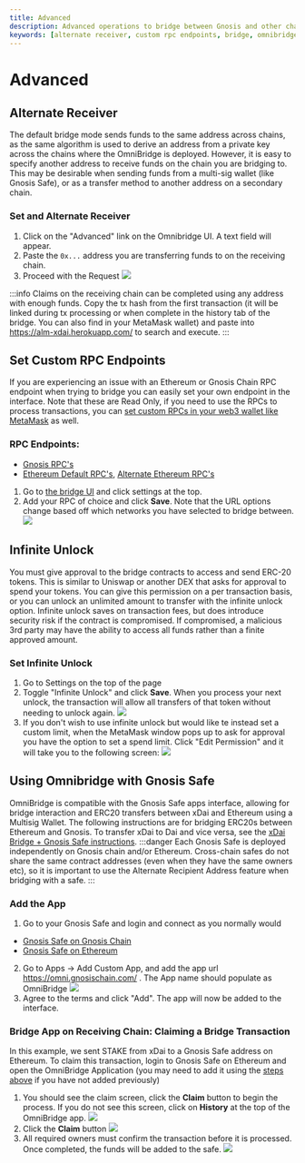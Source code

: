 ```yaml
---
title: Advanced
description: Advanced operations to bridge between Gnosis and other chains
keywords: [alternate receiver, custom rpc endpoints, bridge, omnibridge ui, safe]
---
```


# Advanced
## Alternate Receiver
The default bridge mode sends funds to the same address across chains, as the same algorithm is used to derive an address from a private key across the chains where the OmniBridge is deployed. However, it is easy to specify another address to receive funds on the chain you are bridging to. This may be desirable when sending funds from a multi-sig wallet (like Gnosis Safe), or as a transfer method to another address on a secondary chain.
### Set and Alternate Receiver
1. Click on the "Advanced" link on the Omnibridge UI. A text field will appear.
2. Paste the `0x...` address you are transferring funds to on the receiving chain.
3. Proceed with the Request
![](/img/bridges/omni-alternate-receiver.gif) 
  
:::info
Claims on the receiving chain can be completed using any address with enough funds. Copy the tx hash from the first transaction (it will be linked during tx processing or when complete in the history tab of the bridge. You can also find in your MetaMask wallet) and paste into https://alm-xdai.herokuapp.com/ to search and execute.
:::


## Set Custom RPC Endpoints
If you are experiencing an issue with an Ethereum or Gnosis Chain RPC endpoint when trying to bridge you can easily set your own endpoint in the interface.
Note that these are Read Only, if you need to use the RPCs to process transactions, you can [set custom RPCs in your web3 wallet like MetaMask](https://metamask.zendesk.com/hc/en-us/articles/360043227612-How-to-add-a-custom-Network-RPC-and-or-Block-Explorer) as well.
### RPC Endpoints:
* [Gnosis RPC's](/tools/rpc/)
* [Ethereum Default RPC's](https://mainnet.infura.io/), [Alternate Ethereum RPC's](https://ethereumnodes.com/)
1. Go to [the bridge UI](https://omni.gnosischain.com/bridge) and click settings at the top.
2. Add your RPC of choice and click __Save__. Note that the URL options change based off which networks you have selected to bridge between.
![](/img/bridges/omni-custom-rpc1.png)


## Infinite Unlock
You must give approval to the bridge contracts to access and send ERC-20 tokens. This is similar to Uniswap or another DEX that asks for approval to spend your tokens.
You can give this permission on a per transaction basis, or you can unlock an unlimited amount to transfer with the infinite unlock option. Infinite unlock saves on transaction fees, but does introduce security risk if the contract is compromised. If compromised, a malicious 3rd party may have the ability to access all funds rather than a finite approved amount.

### Set Infinite Unlock
1. Go to Settings on the top of the page
2. Toggle "Infinite Unlock" and click __Save__. When you process your next unlock, the transaction will allow all transfers of that token without needing to unlock again.
![](/img/bridges/omni-infinite-unlock1.png)
3. If you don't wish to use infinite unlock but would like te instead set a custom limit, when the MetaMask window pops up to ask for approval you have the option to set a spend limit. Click "Edit Permission" and it will take you to the following screen:
![](/img/bridges/omni-custom-limit.png)


## Using Omnibridge with Gnosis Safe
OmniBridge is compatible with the Gnosis Safe apps interface, allowing for bridge interaction and ERC20 transfers between xDai and Ethereum using a Multisig Wallet. The following instructions are for bridging ERC20s between Ethereum and Gnosis. To transfer xDai to Dai and vice versa, see the [xDai Bridge + Gnosis Safe instructions](../using-xdai-bridge).
:::danger
Each Gnosis Safe is deployed independently on Gnosis chain and/or Ethereum. Cross-chain safes do not share the same contract addresses (even when they have the same owners etc), so it is important to use the Alternate Recipient Address feature when bridging with a safe.
:::
### Add the App
1. Go to your Gnosis Safe and login and connect as you normally would
* [Gnosis Safe on Gnosis Chain](https://gnosis-safe.io/app/gno)
* [Gnosis Safe on Ethereum](https://gnosis-safe.io/app/)
2. Go to Apps -> Add Custom App, and add the app url https://omni.gnosischain.com/ . The App name should populate as OmniBridge
![](/img/bridges/omni-gnosis-safe1.png)
3. Agree to the terms and click "Add". The app will now be added to the interface.

### Bridge App on Receiving Chain: Claiming a Bridge Transaction
In this example, we sent STAKE from xDai to a Gnosis Safe address on Ethereum. To claim this transaction, login to Gnosis Safe on Ethereum and open the OmniBridge Application (you may need to add it using the [steps above](#add-the-app) if you have not added previously)
1. You should see the claim screen, click the __Claim__ button to begin the process. If you do not see this screen, click on __History__ at the top of the OmniBridge app.
![](/img/bridges/omni-gnosis-safe2.png)
2. Click the __Claim__ button
![](/img/bridges/omni-gnosis-safe3.png)
3. All required owners must confirm the transaction before it is processed. Once completed, the funds will be added to the safe. 
![](/img/bridges/omni-gnosis-safe4.png)

